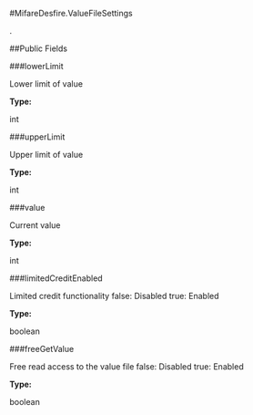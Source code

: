 #MifareDesfire.ValueFileSettings

.



##Public Fields

###lowerLimit

Lower limit of value

**Type:**

int

###upperLimit

Upper limit of value

**Type:**

int

###value

Current value

**Type:**

int

###limitedCreditEnabled

Limited credit functionality false: Disabled true: Enabled

**Type:**

boolean

###freeGetValue

Free read access to the value file false: Disabled true: Enabled

**Type:**

boolean


